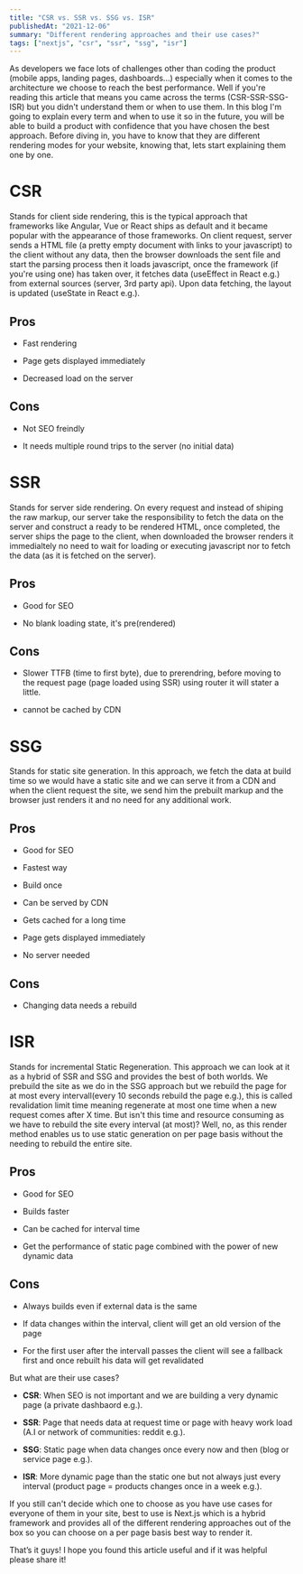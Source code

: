 ```yaml
---
title: "CSR vs. SSR vs. SSG vs. ISR"
publishedAt: "2021-12-06"
summary: "Different rendering approaches and their use cases?"
tags: ["nextjs", "csr", "ssr", "ssg", "isr"]
---
```


As developers we face lots of challenges other than coding the product (mobile apps, landing pages, dashboards...) especially when it comes to the architecture we choose to reach the best performance. Well if you're reading this article that means you came across the terms (CSR-SSR-SSG-ISR) but you didn't understand them or when to use them. In this blog I'm going to explain every term and when to use it so in the future, you will be able to build a product with confidence that you have chosen the best approach. Before diving in, you have to know that they are different rendering modes for your website, knowing that, lets start explaining them one by one.

# CSR

Stands for client side rendering, this is the typical approach that frameworks like Angular, Vue or React ships as default and it became popular with the appearance of those frameworks. On client request, server sends a HTML file (a pretty empty document with links to your javascript) to the client without any data, then the browser downloads the sent file and start the parsing process then it loads javascript, once the framework (if you're using one) has taken over, it fetches data (useEffect in React e.g.) from external sources (server, 3rd party api). Upon data fetching, the layout is updated (useState in React e.g.).

## Pros

- Fast rendering

- Page gets displayed immediately

- Decreased load on the server

## Cons

- Not SEO freindly

- It needs multiple round trips to the server (no initial data)

# SSR

Stands for server side rendering. On every request and instead of shiping the raw markup, our server take the responsibility to fetch the data on the server and construct a ready to be rendered HTML, once completed, the server ships the page to the client, when downloaded the browser renders it immedialtely no need to wait for loading or executing javascript nor to fetch the data (as it is fetched on the server).

## Pros

- Good for SEO

- No blank loading state, it's pre(rendered)

## Cons

- Slower TTFB (time to first byte), due to prerendring, before moving to the request page (page loaded using SSR) using router it will stater a little.

- cannot be cached by CDN

# SSG

Stands for static site generation. In this approach, we fetch the data at build time so we would have a static site and we can serve it from a CDN and when the client request the site, we send him the prebuilt markup and the browser just renders it and no need for any additional work.

## Pros

- Good for SEO

- Fastest way

- Build once

- Can be served by CDN

- Gets cached for a long time

- Page gets displayed immediately

- No server needed

## Cons

- Changing data needs a rebuild

# ISR

Stands for incremental Static Regeneration. This approach we can look at it as a hybrid of SSR and SSG and provides the best of both worlds. We prebuild the site as we do in the SSG approach but we rebuild the page for at most every intervall(every 10 seconds rebuild the page e.g.), this is called revalidation limit time meaning regenerate at most one time when a new request comes after X time. But isn't this time and resource consuming as we have to rebuild the site every interval (at most)? Well, no, as this render method enables us to use static generation on per page basis without the needing to rebuild the entire site.

## Pros

- Good for SEO

- Builds faster

- Can be cached for interval time

- Get the performance of static page combined with the power of new dynamic data

## Cons

- Always builds even if external data is the same

- If data changes within the interval, client will get an old version of the page

- For the first user after the intervall passes the client will see a fallback first and once rebuilt his data will get revalidated

But what are their use cases?

- **CSR**: When SEO is not important and we are building a very dynamic page (a private dashbaord e.g.).

- **SSR**: Page that needs data at request time or page with heavy work load (A.I or network of communities: reddit e.g.).

- **SSG**: Static page when data changes once every now and then (blog or service page e.g.).

- **ISR**: More dynamic page than the static one but not always just every interval (product page = products changes once in a week e.g.).

If you still can't decide which one to choose as you have use cases for everyone of them in your site, best to use is Next.js which is a hybrid framework and provides all of the different rendering approaches out of the box so you can choose on a per page basis best way to render it.

That’s it guys! I hope you found this article useful and if it was helpful please share it!
